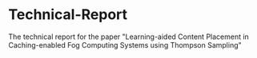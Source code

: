 # Technical-Report
The technical report for the paper "Learning-aided Content Placement in Caching-enabled Fog Computing Systems using Thompson Sampling"
